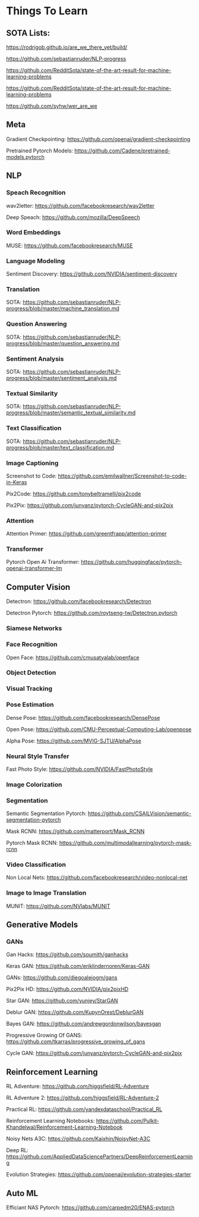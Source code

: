 
# Things To Learn

## SOTA Lists:

https://rodrigob.github.io/are_we_there_yet/build/

https://github.com/sebastianruder/NLP-progress

https://github.com/RedditSota/state-of-the-art-result-for-machine-learning-problems

https://github.com/RedditSota/state-of-the-art-result-for-machine-learning-problems

https://github.com/syhw/wer_are_we

## Meta

Gradient Checkpointing: https://github.com/openai/gradient-checkpointing

Pretrained Pytorch Models: https://github.com/Cadene/pretrained-models.pytorch

## NLP

### Speach Recognition

wav2letter: https://github.com/facebookresearch/wav2letter

Deep Speach: https://github.com/mozilla/DeepSpeech

### Word Embeddings

MUSE: https://github.com/facebookresearch/MUSE

### Language Modeling

Sentiment Discovery: https://github.com/NVIDIA/sentiment-discovery

### Translation
SOTA: https://github.com/sebastianruder/NLP-progress/blob/master/machine_translation.md

### Question Answering
SOTA: https://github.com/sebastianruder/NLP-progress/blob/master/question_answering.md

### Sentiment Analysis
SOTA: https://github.com/sebastianruder/NLP-progress/blob/master/sentiment_analysis.md

### Textual Similarity
SOTA: https://github.com/sebastianruder/NLP-progress/blob/master/semantic_textual_similarity.md

### Text Classification
SOTA: https://github.com/sebastianruder/NLP-progress/blob/master/text_classification.md

### Image Captioning

Screenshot to Code: https://github.com/emilwallner/Screenshot-to-code-in-Keras

Pix2Code: https://github.com/tonybeltramelli/pix2code

Pix2Pix: https://github.com/junyanz/pytorch-CycleGAN-and-pix2pix

### Attention
Attention Primer: https://github.com/greentfrapp/attention-primer

### Transformer
Pytorch Open Ai Transformer: https://github.com/huggingface/pytorch-openai-transformer-lm

## Computer Vision

Detectron: https://github.com/facebookresearch/Detectron

Detectron Pytorch: https://github.com/roytseng-tw/Detectron.pytorch

### Siamese Networks

### Face Recognition

Open Face: https://github.com/cmusatyalab/openface

### Object Detection

### Visual Tracking

### Pose Estimation

Dense Pose: https://github.com/facebookresearch/DensePose

Open Pose: https://github.com/CMU-Perceptual-Computing-Lab/openpose

Alpha Pose: https://github.com/MVIG-SJTU/AlphaPose

### Neural Style Transfer

Fast Photo Style: https://github.com/NVIDIA/FastPhotoStyle

### Image Colorization

### Segmentation

Semantic Segmentation Pytorch: https://github.com/CSAILVision/semantic-segmentation-pytorch

Mask RCNN: https://github.com/matterport/Mask_RCNN

Pytorch Mask RCNN: https://github.com/multimodallearning/pytorch-mask-rcnn

### Video Classification

Non Local Nets: https://github.com/facebookresearch/video-nonlocal-net

### Image to Image Translation

MUNIT: https://github.com/NVlabs/MUNIT

## Generative Models

### GANs

Gan Hacks: https://github.com/soumith/ganhacks

Keras GAN: https://github.com/eriklindernoren/Keras-GAN

GANs: https://github.com/diegoalejogm/gans

Pix2Pix HD: https://github.com/NVIDIA/pix2pixHD

Star GAN: https://github.com/yunjey/StarGAN

Deblur GAN: https://github.com/KupynOrest/DeblurGAN

Bayes GAN: https://github.com/andrewgordonwilson/bayesgan

Progressive Growing Of GANS: https://github.com/tkarras/progressive_growing_of_gans

Cycle GAN: https://github.com/junyanz/pytorch-CycleGAN-and-pix2pix

## Reinforcement Learning

RL Adventure: https://github.com/higgsfield/RL-Adventure

RL Adventure 2: https://github.com/higgsfield/RL-Adventure-2

Practical RL: https://github.com/yandexdataschool/Practical_RL

Reinforcement Learning Notebooks: https://github.com/Pulkit-Khandelwal/Reinforcement-Learning-Notebook

Noisy Nets A3C: https://github.com/Kaixhin/NoisyNet-A3C

Deep RL: https://github.com/AppliedDataSciencePartners/DeepReinforcementLearning

Evolution Strategies: https://github.com/openai/evolution-strategies-starter

## Auto ML

Efficiant NAS Pytorch: https://github.com/carpedm20/ENAS-pytorch
